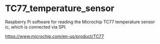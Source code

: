 # TC77_temperature_sensor
Raspberry Pi software for reading the Microchip TC77 temperature sensor ic, which is connected via SPI.

https://www.microchip.com/en-us/product/TC77



